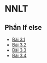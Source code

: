 # NNLT
## Phần If else
- [Bài 3.1](https://www.jdoodle.com/embed/v0/5AwQ)
- [Bài 3.2](https://www.jdoodle.com/embed/v0/5AwR)
- [Bài 3.3](https://www.jdoodle.com/embed/v0/5Ax3)
- [Bài 3.4](https://www.jdoodle.com/embed/v0/5Axw)
